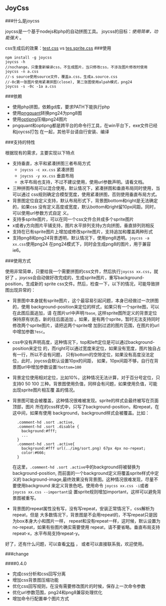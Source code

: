 JoyCss
--------

###什么是joycss

joycss是一个基于nodejs和php的自动拼图工具。
joycss的目标：*使用简单，功能强大* 。

css生成后的效果：[test.css](https://github.com/shepherdwind/joycss/blob/master/demo/css/test.css) vs [tes.sprite.css](https://github.com/shepherdwind/joycss/blob/master/demo/css/test.sprite.css) 
###使用

```
npm install -g joycss
joycss -h
//nochange，只重重新编译css，不生成图片，当只修改css，不涉及图片修改时使用
joycss -n a.css
//-s source使用source文件，覆盖a.css，生成a.source.css
//-0c第一张图片使用紧凑拼图(close), 第二张图使用alpah模式，png24
joycss -s -0c -1a a.css
```

###依赖

* 使用php拼图，依赖gd库，要求PATH下能执行php
* 使用[pngquant](http://pngquant.org/)转换png24为png8图
* 使用[optipng](http://optipng.sourceforge.net)压缩png24图片
* pngquant和optipng都是跨平台的命令行工具，在win平台下，exe文件已经和joycss打包
  在一起，其他平台请自行安装、编译

###支持的特性

根据现有的需求，主要实现以下特点

- 支持垂直，水平和紧凑拼图三者布局方式
  - `joycss -c xx.css` 紧凑拼图
  - `joycss -y xx.css` 垂直布局
  - 水平布局也支持，不过不建议使用，使用url参数声明。请看文档。
- 三种拼图布局可以混合使用，默认情况下，紧凑拼图和垂直布局同时使用，当可以通过
  css规则确定合模型宽度，使用紧凑拼图，否则使用垂直布局方式。
- 背景图定位自定义支持，默认布局形式下，背景图bottom和right是无法确定的，如果css
  没有定义高度或宽度，默认bottom和right留10px间距。同时，可以使用url参数方式自定
  义。
- 支持多sprite图片，可以在同一个css文件合并成多个sprite图片
- x或者y方向图片平铺支持，图片水平排列支持y方向拼图，垂直排列则相反
- 支持在已有sprite图片上增加或修改sprite图片，支持追加和覆盖两种形式
- 支持png8和png24背景透明，默认情况下，使用png8透明。`joycss -a xx.css`使用png24
  在png24模式下，同时会生成png8的图片，用于兼容ie6。

###使用方式

使用非常简单，只要给我一个需要拼图的css文件，然后执行`joycss xx.css`，就好了
。joycss会自动做好改完成的，生成sprite图片，重写background-position，生成新的
sprite css文件。然后，检查一下，以下的情况，可能导致拼图出现异常的：

* 背景图中本身就有sprite图片，这个最容易引起问题，本身已经做过一次拼图的，使用
  background-position来定位的样式，如果只有一个sprite图，可以在此图后面追加，请
  在图片url中声明`?base`, 这样sprite图所定义的背景定位保持原有状态，新的往后面追加
  。如果，是有两个sprite，暂时无法支持同时修改两个sprite图片，请把这两个sprite增
  加到过滤的图片范围，在图片的url中增加参数`?esc`。

* css中没有声明高度，这种情况下，top和left定位是可以通过background-position来定位
  的，而right可以通过宽度来定位，如果没有宽度，图片独自占有一行，所以不会有问题，
  只有bottom的空隙定位，如果没有高度没法定位，此时，joycss会默认设置10px的间距，
  如果，10px间距不够，自行在背景图url中增加参数设置`?bottom=100`
  
* 背景定位使用相对定位，比如10%，这种情况无法计算，对于百分号定位，只支持0 50
  100 三种。背景图使用负值，同样会有问题，如果使用负值，可能出现sprite图片相互覆
  盖的情况。
  
* 背景图可能会被覆盖，这种情况很难被发现。sprite的样式会最终被写在页面顶部，图片
  所在的css样式中，只写了background-position，和repeat，在这中间，如果有使用
  background，background样式会被覆盖。比如：
  
  ```
    .comment-hd .sort .active,
    .comment-hd .sort .disable {
      background:#fff;
      ...
    }
    .comment-hd .sort .active{
      background:#fff url(../img/sort.png) 67px 4px no-repeat;
      color:#666;
    }
    ```
    
  在这里，`.comment-hd .sort .active`中的background将被替换为
  background-position, 而前面的一个background定义将覆盖sprite样式中定义的
  background-image,最终效果没有背景图。这种情况很难发现，尽量不要使用background
  来定义背景色吧。使用命令 `joycss xx.css -i`或者 `joycss xx.css --important`设
  置sprite规则增加important，这样可以避免背景图被重写。
 
* 背景图的repeat属性没有写，没有写repeat，安装正常情况下，css解析为repeat，但是
  大多数情况下，背景图是不会用repeat的，不写repeat只是因为box本身大小和图片一样，
  repeat和没有repeat一样，这时候，默认设置为no-repeat，如果有些图片确实需要使用
  repeat，请不要省略。垂直布局支持repeat-x，水平布局支持repeat-y。
  
好了，还有什么问题，可以查看[文档](http://git.shepherdwind.com/joycss.html) ，
或者可以直接联系我，欢迎使用。

###change

####0.4.0

- 完成css分析和css回写分离
- 增加css背景图压缩功能
- 优化css回写规则，在没有需要修改图片的时候，保存上一次命令参数
- 优化url参数范围，png24和png8兼容处理优化
- 增加命令行配置单个图片方式
